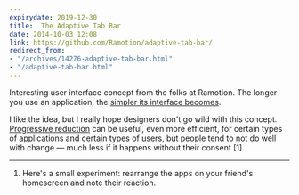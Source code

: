 ```yaml
---
expirydate: 2019-12-30
title:  The Adaptive Tab Bar
date: 2014-10-03 12:08
link: https://github.com/Ramotion/adaptive-tab-bar/
redirect_from:
- "/archives/14276-adaptive-tab-bar.html"
- "/adaptive-tab-bar.html"
---
```



Interesting user interface concept from the folks at Ramotion. The longer you use an application, the [simpler its interface becomes](https://d13yacurqjgara.cloudfront.net/users/25514/screenshots/1320024/viber-ios7-concept-navigation-bar-ramotion.gif).

I like the idea, but I really hope designers don't go wild with this concept. [Progressive reduction](http://layervault.tumblr.com/post/42361566927/progressive-reduction) can be useful, even more efficient, for certain types of applications and certain types of users, but people tend to not do well with change &mdash; much less if it happens without their consent [1].

---

1. Here's a small experiment: rearrange the apps on your friend's homescreen and note their reaction.
